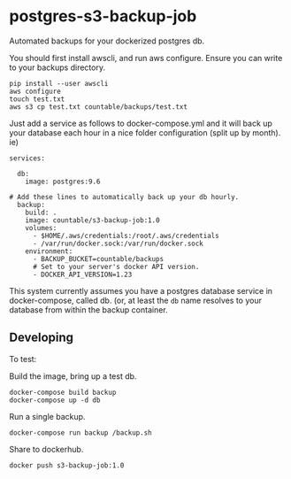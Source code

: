 # postgres-s3-backup-job

Automated backups for your dockerized postgres db.

You should first install awscli, and run aws configure. Ensure you can write to your backups directory.

```
pip install --user awscli
aws configure
touch test.txt
aws s3 cp test.txt countable/backups/test.txt
```

Just add a service as follows to docker-compose.yml and it will back up your database each hour in a nice folder configuration (split up by month). ie)

```
services:

  db:
    image: postgres:9.6
  
# Add these lines to automatically back up your db hourly.
  backup:
    build: .
    image: countable/s3-backup-job:1.0
    volumes:
      - $HOME/.aws/credentials:/root/.aws/credentials
      - /var/run/docker.sock:/var/run/docker.sock
    environment:
      - BACKUP_BUCKET=countable/backups
      # Set to your server's docker API version.
      - DOCKER_API_VERSION=1.23
```

This system currently assumes you have a postgres database service in docker-compose, called db. (or, at least the `db` name resolves to your database from within the backup container.


## Developing

To test:

Build the image, bring up a test db.
```
docker-compose build backup
docker-compose up -d db
```

Run a single backup.
```
docker-compose run backup /backup.sh
```

Share to dockerhub.
```
docker push s3-backup-job:1.0
```

